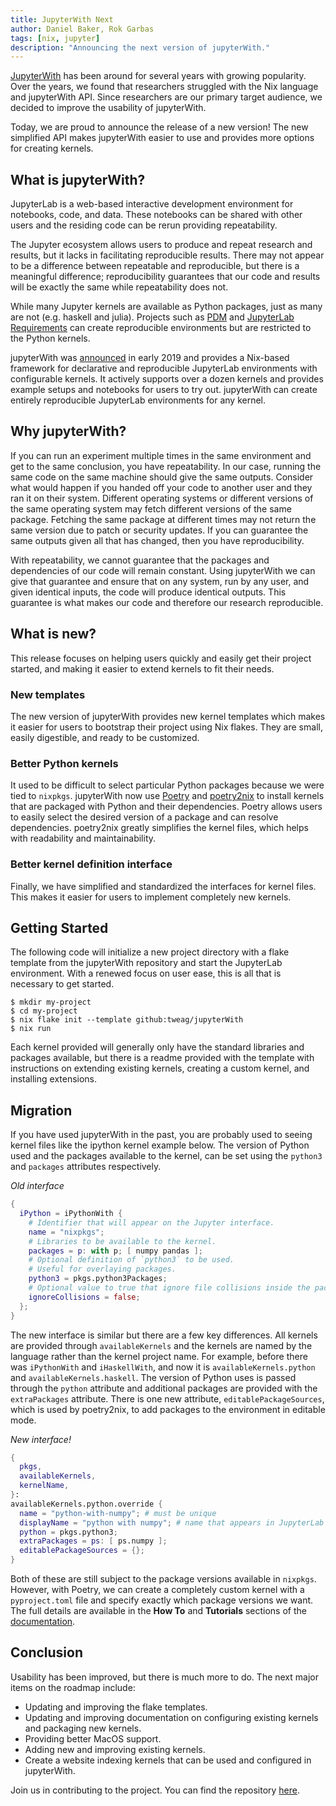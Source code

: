 ```yaml
---
title: JupyterWith Next
author: Daniel Baker, Rok Garbas
tags: [nix, jupyter]
description: "Announcing the next version of jupyterWith."
---
```


[JupyterWith][jupyter-with-docs] has been around for several years with growing popularity.
Over the years, we found that researchers struggled with the Nix language and jupyterWith API.
Since researchers are our primary target audience, we decided to improve the usability of jupyterWith.

Today, we are proud to announce the release of a new version!
The new simplified API makes jupyterWith easier to use and provides more options for creating kernels.

## What is jupyterWith?

JupyterLab is a web-based interactive development environment for notebooks, code, and data.
These notebooks can be shared with other users and the residing code can be rerun providing repeatability.

The Jupyter ecosystem allows users to produce and repeat research and results, but it lacks in facilitating reproducible results.
There may not appear to be a difference between repeatable and reproducible, but there is a meaningful difference; reproducibility guarantees that our code and results will be exactly the same while repeatability does not.

While many Jupyter kernels are available as Python packages, just as many are not (e.g. haskell and julia).
Projects such as [PDM][pdm-homepage] and [JupyterLab Requirements][jupyterlab-requirements] can create reproducible environments but are restricted to the Python kernels.

jupyterWith was [announced][original-blog-post] in early 2019 and provides a Nix-based framework for declarative and reproducible JupyterLab environments with configurable kernels.
It actively supports over a dozen kernels and provides example setups and notebooks for users to try out.
jupyterWith can create entirely reproducible JupyterLab environments for any kernel.

## Why jupyterWith?

If you can run an experiment multiple times in the same environment and get to the same conclusion, you have repeatability.
In our case, running the same code on the same machine should give the same outputs.
Consider what would happen if you handed off your code to another user and they ran it on their system.
Different operating systems or different versions of the same operating system may fetch different versions of the same package.
Fetching the same package at different times may not return the same version due to patch or security updates.
If you can guarantee the same outputs given all that has changed, then you have reproducibility.

With repeatability, we cannot guarantee that the packages and dependencies of our code will remain constant.
Using jupyterWith we can give that guarantee and ensure that on any system, run by any user, and given identical inputs, the code will produce identical outputs.
This guarantee is what makes our code and therefore our research reproducible.

## What is new?

This release focuses on helping users quickly and easily get their project started, and making it easier to extend kernels to fit their needs.

### New templates

The new version of jupyterWith provides new kernel templates which makes it easier for users to bootstrap their project using Nix flakes.
They are small, easily digestible, and ready to be customized.

### Better Python kernels

It used to be difficult to select particular Python packages because we were tied to `nixpkgs`.
jupyterWith now use [Poetry][poetry-homepage] and [poetry2nix][poetry2nix-repo] to install kernels that are packaged with Python and their dependencies.
Poetry allows users to easily select the desired version of a package and can resolve dependencies.
poetry2nix greatly simplifies the kernel files, which helps with readability and maintainability.

### Better kernel definition interface

Finally, we have simplified and standardized the interfaces for kernel files.
This makes it easier for users to implement completely new kernels.

## Getting Started

The following code will initialize a new project directory with a flake template from the jupyterWith repository and start the JupyterLab environment.
With a renewed focus on user ease, this is all that is necessary to get started.

```shell
$ mkdir my-project
$ cd my-project
$ nix flake init --template github:tweag/jupyterWith
$ nix run
```

Each kernel provided will generally only have the standard libraries and packages available, but there is a readme provided with the template with instructions on extending existing kernels, creating a custom kernel, and installing extensions.

## Migration

If you have used jupyterWith in the past, you are probably used to seeing kernel files like the ipython kernel example below.
The version of Python used and the packages available to the kernel, can be set using the `python3` and `packages` attributes respectively.

_Old interface_

```nix
{
  iPython = iPythonWith {
    # Identifier that will appear on the Jupyter interface.
    name = "nixpkgs";
    # Libraries to be available to the kernel.
    packages = p: with p; [ numpy pandas ];
    # Optional definition of `python3` to be used.
    # Useful for overlaying packages.
    python3 = pkgs.python3Packages;
    # Optional value to true that ignore file collisions inside the packages environment
    ignoreCollisions = false;
  };
}
```

The new interface is similar but there are a few key differences.
All kernels are provided through `availableKernels` and the kernels are named by the language rather than the kernel project name.
For example, before there was `iPythonWith` and `iHaskellWith`, and now it is `availableKernels.python` and `availableKernels.haskell`.
The version of Python uses is passed through the `python` attribute and additional packages are provided with the `extraPackages` attribute.
There is one new attribute, `editablePackageSources`, which is used by poetry2nix, to add packages to the environment in editable mode.

_New interface!_

```nix
{
  pkgs,
  availableKernels,
  kernelName,
}:
availableKernels.python.override {
  name = "python-with-numpy"; # must be unique
  displayName = "python with numpy"; # name that appears in JupyterLab Web UI
  python = pkgs.python3;
  extraPackages = ps: [ ps.numpy ];
  editablePackageSources = {};
}
```

Both of these are still subject to the package versions available in `nixpkgs`.
However, with Poetry, we can create a completely custom kernel with a `pyproject.toml` file and specify exactly which package versions we want.
The full details are available in the **How To** and **Tutorials** sections of the [documentation][jupyter-with-docs].

## Conclusion

Usability has been improved, but there is much more to do.
The next major items on the roadmap include:

- Updating and improving the flake templates.
- Updating and improving documentation on configuring existing kernels and packaging new kernels.
- Providing better MacOS support.
- Adding new and improving existing kernels.
- Create a website indexing kernels that can be used and configured in jupyterWith.

Join us in contributing to the project.
You can find the repository [here][jupyter-with-repo].

[jupyter-with-docs]: https://jupyterwith.tweag.io
[jupyter-with-repo]: https://github.com/tweag/jupyterWith
[jupyterlab-requirements]: https://github.com/thoth-station/jupyterlab-requirements
[jw-howto]: https://github.com/tweag/jupyterWith/blob/c0941fe9a1a93e29e5ddc9228f9eacb263aa28cd/docs/HOWTO.md
[jw-tutorials]: https://github.com/tweag/jupyterWith/blob/c0941fe9a1a93e29e5ddc9228f9eacb263aa28cd/docs/TUTORIALS.md
[original-blog-post]: https://www.tweag.io/blog/2019-02-28-jupyter-with/
[pdm-homepage]: https://pdm.fming.dev/latest/
[poetry-homepage]: https://python-poetry.org/
[poetry2nix-repo]: https://github.com/nix-community/poetry2nix
